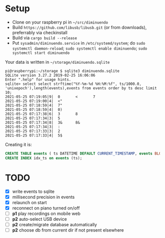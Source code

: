 # Setup

- Clone on your raspberry pi in `~/src/diminuendo`
- Build `https://github.com/libusb/libusb.git` (or from downloads), preferrably via checkinstall
- Build via `cargo build --release`
- Put `sysadmin/diminuendo.service` in `/etc/systemd/system`; do `sudo systemctl daemon-reload`; `sudo systemctl enable diminuendo`; `sudo systemctl start diminuendo`

Your data is written in `~/storage/diminuendo.sqlite`

```
pi@raspberrypi:~/storage $ sqlite3 diminuendo.sqlite
SQLite version 3.27.2 2019-02-25 16:06:06
Enter ".help" for usage hints.
sqlite> select select strftime("%Y-%m-%d %H:%M:%f", ts/1000.0, 'unixepoch'),length(events),events from events order by ts desc limit 10;
2021-05-25 07:19:05|9|  0       <       7
2021-05-25 07:19:00|4|  <"
2021-05-25 07:18:59|4|  7"
2021-05-25 07:18:59|4|  0)
2021-05-25 07:17:38|6|  3       8
2021-05-25 07:17:34|3|  5
2021-05-25 07:17:34|8|  3&      8&
2021-05-25 07:17:34|3|  :
2021-05-25 07:17:33|3|  2
2021-05-25 07:17:33|4|  5$
```

Creating it is:

```sql
CREATE TABLE events ( ts DATETIME DEFAULT CURRENT_TIMESTAMP, events BLOB);
CREATE INDEX idx_ts on events (ts);
```

# TODO

- [x] write events to sqlite
- [x] millisecond precision in events
- [x] relaunch on start
- [x] reconnect on piano turned on/off
- [ ] **p1** play recordings on mobile web
- [ ] **p2** auto-select USB device
- [ ] **p2** create/migrate database automatically
- [ ] **p2** choose db from current dir if not present elsewhere
